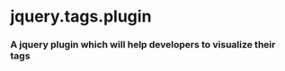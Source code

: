 jquery.tags.plugin
==================

### A jquery plugin which will help developers to visualize their tags
